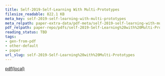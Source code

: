 ```yaml
---
title: Self-2019-Self-Learning With Multi-Prototypes
filesize_readable: 822.1 KB
meta_key: self-2019-self-learning-with-multi-prototypes
meta_relpath: paper-extra-data/pdf-meta/self-2019-self-learning-with-multi-prototypes.yaml
pdf_relpath: paper-repo/pdfs/self-2019-Self-Learning%20with%20Multi-Prototypes.pdf
reading_status: TBD
tags:
- gen-from-pdf
- other-default
- paper
url_slug: self-2019-Self-Learning%20with%20Multi-Prototypes
---
```


[pdf(local)](../../paper-repo/pdfs/self-2019-Self-Learning%20with%20Multi-Prototypes.pdf)
